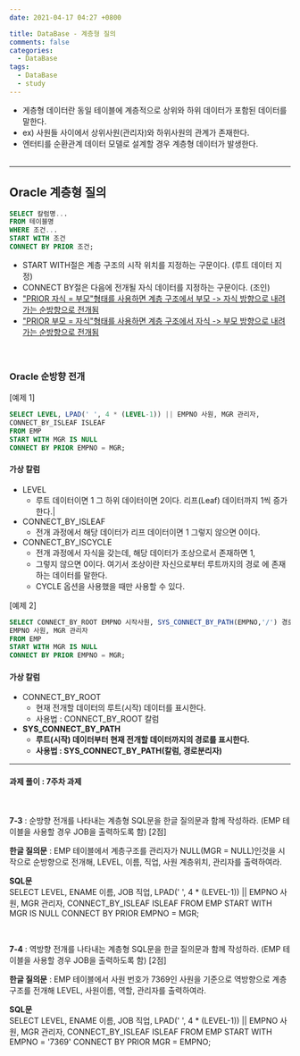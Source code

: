 ```yaml
---
date: 2021-04-17 04:27 +0800

title: DataBase - 계층형 질의
comments: false
categories:
  - DataBase
tags:
  - DataBase
  - study
---
```


- 게층형 데이터란 동일 테이블에 계층적으로 상위와 하위 데이터가 포함된 데이터를 말한다.
- ex) 사원들 사이에서 상위사원(관리자)와 하위사원의 관계가 존재한다.
- 엔터티를 순환관계 데이터 모델로 설계할 경우 계층형 데이터가 발생한다.
  <br>
  <br>

---

## Oracle 계층형 질의

```sql
SELECT 칼럼명...
FROM 테이블명
WHERE 조건...
START WITH 조건
CONNECT BY PRIOR 조건;
```

- START WITH절은 계층 구조의 시작 위치를 지정하는 구문이다. (루트 데이터 지정)
- CONNECT BY절은 다음에 전개될 자식 데이터를 지정하는 구문이다. (조인)
- <U>"PRIOR 자식 = 부모"형태를 사용하면 계층 구조에서 부모 -> 자식 방향으로 내려가는 순방향으로 전개됨
- "PRIOR 부모 = 자식"형태를 사용하면 계층 구조에서 자식 -> 부모 방향으로 내려가는 순방향으로 전개됨 </U>
  <BR>  
  <BR>

### Oracle 순방향 전개

[예제 1]

```SQL
SELECT LEVEL, LPAD(' ', 4 * (LEVEL-1)) || EMPNO 사원, MGR 관리자,
CONNECT_BY_ISLEAF ISLEAF
FROM EMP
START WITH MGR IS NULL
CONNECT BY PRIOR EMPNO = MGR;
```

#### 가상 칼럼

- LEVEL
  - 루트 데이터이면 1 그 하위 데이터이면 2이다. 리프(Leaf) 데이터까지 1씩 증가한다.|
- CONNECT_BY_ISLEAF
  - 전개 과정에서 해당 데이터가 리프 데이터이면 1 그렇지 않으면 0이다.
- CONNECT_BY_ISCYCLE
  - 전개 과정에서 자식을 갖는데, 해당 데이터가 조상으로서 존재하면 1,
  - 그렇지 않으면 0이다. 여기서 조상이란 자신으로부터 루트까지의 경로 에 존재하는 데이터를 말한다.
  - CYCLE 옵션을 사용했을 때만 사용할 수 있다.

[예제 2]

```SQL
SELECT CONNECT_BY_ROOT EMPNO 시작사원, SYS_CONNECT_BY_PATH(EMPNO,'/') 경로,
EMPNO 사원, MGR 관리자
FROM EMP
START WITH MGR IS NULL
CONNECT BY PRIOR EMPNO = MGR;
```

#### 가상 칼럼

- CONNECT_BY_ROOT
  - 현재 전개할 데이터의 루트(시작) 데이터를 표시한다.
  - 사용법 : CONNECT_BY_ROOT 칼럼
- **SYS_CONNECT_BY_PATH**
  - **루트(시작) 데이터부터 현재 전개할 데이터까지의 경로를 표시한다.**
  - **사용법 : SYS_CONNECT_BY_PATH(칼럼, 경로분리자)**

---

#### 과제 풀이 : 7주차 과제

<br>

**7-3** : 순방향 전개를 나타내는 계층형 SQL문을 한글 질의문과 함께 작성하라. (EMP 테이블을 사용할 경우 JOB을 출력하도록 함) [2점]

**한글 질의문** : EMP 테이블에서 계층구조를 관리자가 NULL(MGR = NULL)인것을 시작으로 순방향으로 전개해, LEVEL, 이름, 직업, 사원 계층위치, 관리자를 출력하여라.

**SQL문**  
SELECT LEVEL, ENAME 이름, JOB 직업, LPAD(' ', 4 \* (LEVEL-1)) || EMPNO 사원, MGR 관리자, CONNECT_BY_ISLEAF ISLEAF
FROM EMP
START WITH MGR IS NULL
CONNECT BY PRIOR EMPNO = MGR;

<br>

**7-4** : 역방향 전개를 나타내는 계층형 SQL문을 한글 질의문과 함께 작성하라. (EMP 테이블을 사용할 경우 JOB을 출력하도록 함) [2점]

**한글 질의문** : EMP 테이블에서 사원 번호가 7369인 사원을 기준으로 역방향으로 계층구조를 전개해 LEVEL, 사원이름, 역할, 관리자를 출력하여라.

**SQL문**  
SELECT LEVEL, ENAME 이름, JOB 직업, LPAD(' ', 4 \* (LEVEL-1)) || EMPNO 사원, MGR 관리자,
CONNECT_BY_ISLEAF ISLEAF
FROM EMP
START WITH EMPNO = '7369'
CONNECT BY PRIOR MGR = EMPNO;
